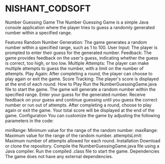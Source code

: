 # NISHANT_CODSOFT
Number Guessing Game
The Number Guessing Game is a simple Java console application where the player tries to guess a randomly generated number within a specified range.

Features
Random Number Generation: The game generates a random number within a specified range, such as 1 to 100.
User Input: The player is prompted to enter their guess for the generated number.
Feedback: The game provides feedback on the user's guess, indicating whether the guess is correct, too high, or too low.
Multiple Attempts: The player can make multiple attempts to guess the number, with a limit on the number of attempts.
Play Again: After completing a round, the player can choose to play again or exit the game.
Score Tracking: The player's score is displayed at the end of each round.
How to Play
Run the NumberGuessingGame.java file to start the game.
The game will generate a random number within the specified range.
Enter your guess for the generated number.
Receive feedback on your guess and continue guessing until you guess the correct number or run out of attempts.
After completing a round, choose to play again or exit the game.
Your total score will be displayed at the end of the game.
Configuration
You can customize the game by adjusting the following parameters in the code:

minRange: Minimum value for the range of the random number.
maxRange: Maximum value for the range of the random number.
attemptsLimit: Maximum number of attempts allowed for each round.
Installation
Download or clone the repository.
Compile the NumberGuessingGame.java file using a Java compiler.
Run the compiled .class file to start the game.
Dependencies
The game does not have any external dependencies.
